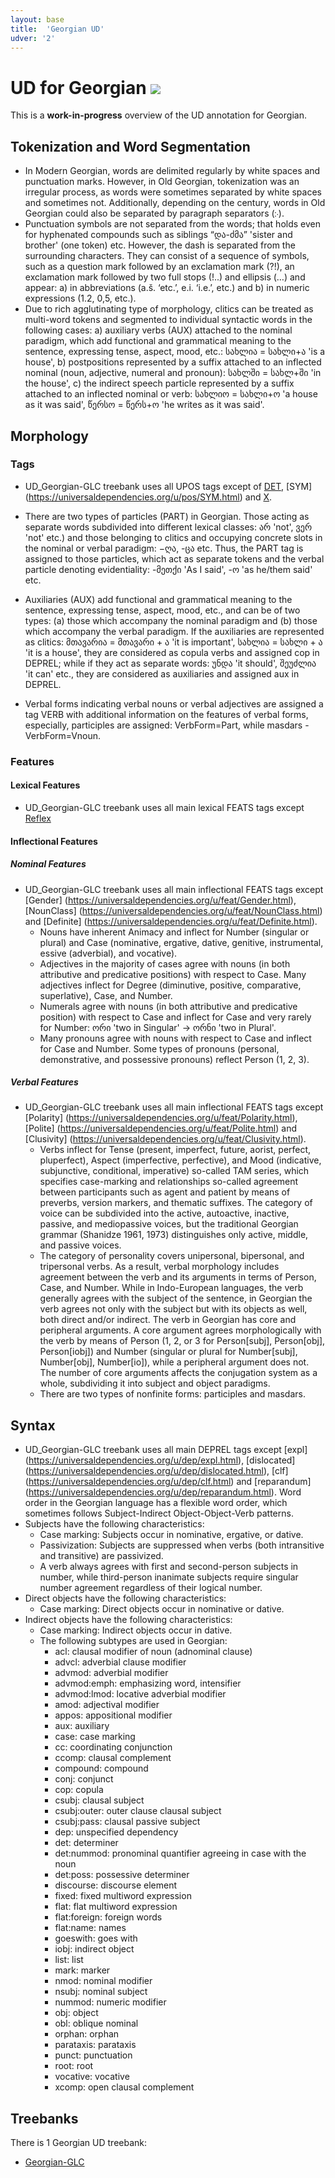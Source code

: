 ```yaml
---
layout: base
title:  'Georgian UD'
udver: '2'
---
```


# UD for Georgian <span class="flagspan"><img class="flag" src="../../flags/svg/GE.svg" /></span>

This is a **work-in-progress** overview of the UD annotation for Georgian.

## Tokenization and Word Segmentation

* In Modern Georgian, words are delimited regularly by white spaces and punctuation marks. However, in Old Georgian, tokenization was an irregular process, as words were sometimes separated by white spaces and sometimes not. Additionally, depending on the century, words in Old Georgian could also be separated by paragraph separators (჻).
* Punctuation symbols are not separated from the words; that holds even for hyphenated compounds such as siblings “და-ძმა” 'sister and brother' (one token) etc. However, the dash is separated from the surrounding characters. They can consist of a sequence of symbols, such as a question mark followed by an exclamation mark (?!), an exclamation mark followed by two full stops (!..) and ellipsis (…) and appear: a) in abbreviations (a.š. ‘etc.’, e.i. ‘i.e.’, etc.) and b) in numeric expressions (1.2, 0,5, etc.).
* Due to rich agglutinating type of morphology, clitics can be treated as multi-word tokens and segmented to individual syntactic words in the following cases: a) auxiliary verbs (AUX) attached to the nominal paradigm, which add functional and grammatical meaning to the sentence, expressing tense, aspect, mood, etc.: სახლია = სახლი+ა 'is a house', b) postpositions  represented by a suffix attached to an inflected nominal (noun, adjective, numeral and pronoun): სახლში = სახლ+ში 'in the house', c) the indirect speech particle represented by a suffix attached to an inflected nominal or verb: სახლიო = სახლი+ო 'a house as it was said', წერსო = წერს+ო 'he writes as it was said'.


## Morphology

### Tags

* UD_Georgian-GLC treebank uses all UPOS tags except of [DET](https://universaldependencies.org/u/pos/DET.html), [SYM] (https://universaldependencies.org/u/pos/SYM.html) and [X](https://universaldependencies.org/u/pos/X.html).

* There are two types of particles (PART) in Georgian. Those acting as separate words subdivided into different lexical classes: არ 'not', ვერ 'not' etc.) and those belonging to clitics and occupying concrete slots in the nominal or verbal paradigm: −ღა, -ცა etc. Thus, the PART tag is assigned to those particles, which act as separate tokens and the verbal particle denoting evidentiality: -მეთქი 'As I said', -ო 'as he/them said' etc.
* Auxiliaries (AUX) add functional and grammatical meaning to the sentence, expressing tense, aspect, mood, etc., and can be of two types: (a) those which accompany the nominal paradigm and (b) those which accompany the verbal paradigm. If the auxiliaries are represented as clitics: მთავარია = მთავარი + ა 'it is important', სახლია = სახლი + ა 'it is a house', they are considered as copula verbs and assigned cop in DEPREL; while if they act as separate words: უნდა 'it should', შეუძლია 'it can' etc., they are considered as auxiliaries and assigned aux in DEPREL.
* Verbal forms indicating verbal nouns or verbal adjectives are assigned a tag VERB with additional information on the features of verbal forms, especially, participles are assigned: VerbForm=Part, while masdars - VerbForm=Vnoun.


### Features

#### Lexical Features

* UD_Georgian-GLC treebank uses all main lexical FEATS tags except [Reflex](https://universaldependencies.org/u/feat/Reflex.html)

#### Inflectional Features
##### Nominal Features

* UD_Georgian-GLC treebank uses all main inflectional FEATS tags except [Gender] (https://universaldependencies.org/u/feat/Gender.html), [NounClass] (https://universaldependencies.org/u/feat/NounClass.html) and [Definite] (https://universaldependencies.org/u/feat/Definite.html).
  * Nouns have inherent Animacy and inflect for Number (singular or plural) and Case (nominative, ergative, dative, genitive, instrumental, essive (adverbial), and vocative).
  * Adjectives in the majority of cases agree with nouns (in both attributive and predicative positions) with respect to Case. Many adjectives inflect for Degree (diminutive, positive, comparative, superlative), Case, and Number.
  * Numerals agree with nouns (in both attributive and predicative position) with respect to Case and inflect for Case and very rarely for Number: ორი 'two in Singular' -> ორნი 'two in Plural'.
  * Many pronouns agree with nouns with respect to Case and inflect for Case and Number. Some types of pronouns (personal, demonstrative, and possessive pronouns) reflect Person (1, 2, 3).

##### Verbal Features

* UD_Georgian-GLC treebank uses all main inflectional FEATS tags except [Polarity] (https://universaldependencies.org/u/feat/Polarity.html), [Polite] (https://universaldependencies.org/u/feat/Polite.html) and [Clusivity] (https://universaldependencies.org/u/feat/Clusivity.html).
  * Verbs inflect for Tense (present, imperfect, future, aorist, perfect, pluperfect), Aspect (imperfective, perfective), and Mood (indicative, subjunctive, conditional, imperative) so-called TAM series, which specifies case-marking and relationships so-called agreement between participants such as agent and patient by means of preverbs, version markers, and thematic suffixes. The category of voice can be subdivided into the active, autoactive, inactive, passive, and mediopassive voices, but the traditional Georgian grammar (Shanidze 1961, 1973) distinguishes only active, middle, and passive voices.
  * The category of personality covers unipersonal, bipersonal, and tripersonal verbs. As a result, verbal morphology includes agreement between the verb and its arguments in terms of Person, Case, and Number. While in Indo-European languages, the verb generally agrees with the subject of the sentence, in Georgian the verb agrees not only with the subject but with its objects as well, both direct and/or indirect. The verb in Georgian has core and peripheral arguments. A core argument agrees morphologically with the verb by means of Person (1, 2, or 3 for Person[subj], Person[obj], Person[iobj]) and Number (singular or plural for Number[subj], Number[obj], Number[io]), while a peripheral argument does not. The number of core arguments affects the conjugation system as a whole, subdividing it into subject and object paradigms.
  * There are two types of nonfinite forms: participles and masdars.


## Syntax

* UD_Georgian-GLC treebank uses all main DEPREL tags except [expl] (https://universaldependencies.org/u/dep/expl.html), [dislocated] (https://universaldependencies.org/u/dep/dislocated.html), [clf] (https://universaldependencies.org/u/dep/clf.html) and [reparandum] (https://universaldependencies.org/u/dep/reparandum.html). Word order in the Georgian language has a flexible word order, which sometimes follows Subject-Indirect Object-Object-Verb patterns.
* Subjects have the following characteristics:
  * Case marking: Subjects occur in nominative, ergative, or dative.
  * Passivization: Subjects are suppressed when verbs (both intransitive and transitive) are passivized.
  * A verb always agrees with first and second-person subjects in number, while third-person inanimate subjects require singular number agreement regardless of their logical number.
* Direct objects have the following characteristics:
  * Case marking: Direct objects occur in nominative or dative.
* Indirect objects have the following characteristics:
  * Case marking: Indirect objects occur in dative.
  * The following subtypes are used in Georgian:
      * acl: clausal modifier of noun (adnominal clause)
      * advcl: adverbial clause modifier
      * advmod: adverbial modifier
      * advmod:emph: emphasizing word, intensifier
      * advmod:lmod: locative adverbial modifier
      * amod: adjectival modifier
      * appos: appositional modifier
      * aux: auxiliary
      * case: case marking
      * cc: coordinating conjunction
      * ccomp: clausal complement
      * compound: compound
      * conj: conjunct
      * cop: copula
      * csubj: clausal subject
      * csubj:outer: outer clause clausal subject
      * csubj:pass: clausal passive subject
      * dep: unspecified dependency
      * det: determiner
      * det:nummod: pronominal quantifier agreeing in case with the noun
      * det:poss: possessive determiner
      * discourse: discourse element
      * fixed: fixed multiword expression
      * flat: flat multiword expression
      * flat:foreign: foreign words
      * flat:name: names
      * goeswith: goes with
      * iobj: indirect object
      * list: list
      * mark: marker
      * nmod: nominal modifier
      * nsubj: nominal subject
      * nummod: numeric modifier
      * obj: object
      * obl: oblique nominal
      * orphan: orphan
      * parataxis: parataxis
      * punct: punctuation
      * root: root
      * vocative: vocative
      * xcomp: open clausal complement


## Treebanks

There is 1 Georgian UD treebank:

  * [Georgian-GLC](../treebanks/ka_glc/index.html)
